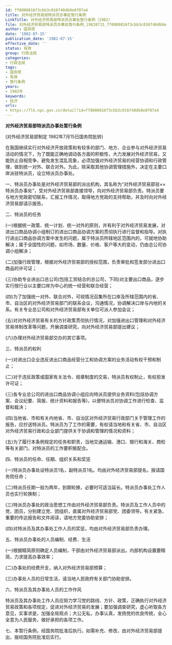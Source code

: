 ```yaml
---
id: ff8080816f3cbb3c016f40db8e8f07a4
title: 对外经济贸易部特派员办事处暂行条例
LinkTitle: 对外经济贸易部特派员办事处暂行条例（1982）
file: 对外经济贸易部特派员办事处暂行条例_19820715_ff8080816f3cbb3c016f40db8e8f07a4.docx
author: 国务院
date: '1982-07-15'
publication_date: '1982-07-15'
effective_date: ''
status: 有效
group: 行政法规
categories:
- 行政法规
tags:
- 国务院
- 有效
- 暂行条例
years:
- 1982年
keywords:
- 经济
urls:
- https://flk.npc.gov.cn/detail?id=ff8080816f3cbb3c016f40db8e8f07a4
---
```


**对外经济贸易部特派员办事处暂行条例**

(对外经济贸易部制定 1982年7月15日国务院批转)

在我国继续实行对外经济开放政策和有较多的部门、地方、企业参与对外经济贸易活动的情况下，为了既能正确地调动各方面的积极性，大力发展对外经济贸易，又能防止自相竞争，避免发生混乱现象，必须加强对外经济贸易的经营协调和行政管理，做到统一对外、联合对外。为此，除采取其他协调管理措施外，决定在主要口岸派驻特派员，设立特派员办事处。

一、特派员办事处是对外经济贸易部的派出机构，其名称为“对外经济贸易部驻××特派员办事处”，受对外经济贸易部直接领导，向对外经济贸易部负责。特派员要与地方党政密切联系，汇报工作情况，取得地方党政的支持帮助，并及时向对外经济贸易部请示报告。

二、特派员的任务

(一)根据统一政策、统一计划、统一对外的原则，并有利于对外经济贸易发展，对进出口商品协调小组制订的进出口商品协调方案的贯彻执行进行监督和指导。对执行进出口商品协调方案中发生的问题，属于特派员所辖地区范围内的，可就地协助解决；属于全国性的问题，如市场、数量、价格、客户等大的变动，仍由总公司协调小组解决；

(二)加强行政管理，根据对外经济贸易部的授权范围，负责审批和签发部分进出口商品的许可证；

(三)协助专业进出口总公司(包括工贸结合的总公司，下同)对主要出口商品，逐步实行按行业以主要口岸为中心的统一经营和联合经营；

(四)为了加强统一对外、联合对外，可视情况召集所在口岸及所辖范围内的省、市、自治区的对外经济贸易部门的联系会议，沟通情况，协调解决口岸与内地的关系。有关专业总公司和对外经济贸易部有关单位可派人参加会议；

(五)对对外经济贸易有关的方针政策贯彻执行情况，对加强进出口管理和对外经济贸易体制改革等问题，开展调查研究，向对外经济贸易部提出建议；

(六)办理对外经济贸易部交办的其它事项。

三、特派员的权利

(一)对进出口企业违反进出口商品经营分工和协调方案的业务活动有权干预和制止；

(二)对于违反政策或国家有关法令、规章制度的交易，特派员有权制止，有权拒发许可证；

(三)各专业总公司的进出口商品协调小组应向特派员提供业务资料(包括协调方案、会议纪要、简报、统计资料和报告等)，以便特派员对协调工作进行检查、监督和裁决；

(四)当地省、市和有关内地省、市、自治区对外经济贸易行政部门关于管理工作的报告，应抄送特派员。特派员为了工作的需要，有权请当地和有关省、市、自治区对外经济贸易行政和企业部门提供关于协调和管理的情况和资料；

(五)为了履行本条例规定的任务和职责，当地交通运输、港口、银行和海关、商检等有关部门，对特派员的工作要积极配合。

四、特派员的任命、任期、组织关系和奖惩

(一)特派员办事处设特派员1名，副特派员1名。均由对外经济贸易部提名，报请国务院任命；

(二)特派员任期一般为两年，到期轮换，必要时可适当延长。特派员办事处工作人员也实行轮换制；

(三)特派员办事处的政治思想工作由对外经济贸易部负责。特派员及工作人员中的党、团员，分别建立党、团组织，直属对外经济贸易部党、团委领导。有关紧急、重要的传达报告和文件阅读，请地方党委协助安排；

(四)对特派员及其办事处工作人员的奖惩，均由对外经济贸易部负责办理。

五、特派员办事处的人员编制、经费、生活

(一)根据精简原则确定人员编制，干部由对外经济贸易部派出。内部机构设置要精简，力求提高办事效率；

(二)办事处的经费开支，纳入对外经济贸易部预算；

(三)办事处人员的日常生活，请当地人民政府有关部门协助安排。

六、特派员及其办事处人员的工作作风

特派员及其办事处工作人员应努力学习党的路线、方针、政策，正确执行对外经济贸易政策和各项规定，促进对外经济贸易的发展；要加强调查研究，虚心听取各方意见，实事求是，加强全局观点；大公无私，办事认真，发扬党的优良传统，全心全意为人民服务，做好承担的各项工作。

七、本暂行条例，经国务院批准后执行。如需补充、修改，由对外经济贸易部提出，报经国务院批准后实行。
